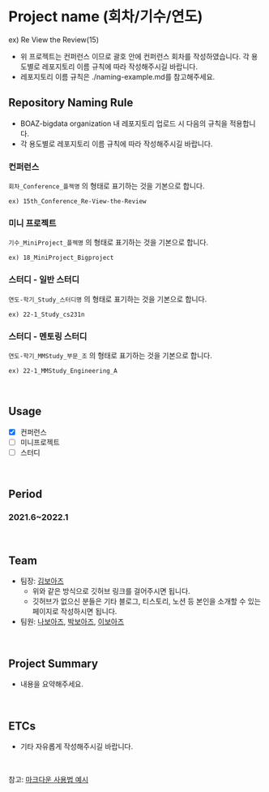 # Project name (회차/기수/연도)
ex) Re View the Review(15)
- 위 프로젝트는 컨퍼런스 이므로 괄호 안에 컨퍼런스 회차를 작성하였습니다. 각 용도별로 레포지토리 이름 규칙에 따라 작성해주시길 바랍니다.
- 레포지토리 이름 규칙은 ./naming-example.md를 참고해주세요.


## Repository Naming Rule
* BOAZ-bigdata organization 내 레포지토리 업로드 시 다음의 규칙을 적용합니다.
* 각 용도별로 레포지토리 이름 규칙에 따라 작성해주시길 바랍니다.
### 컨퍼런스
`회차_Conference_플젝명` 의 형태로 표기하는 것을 기본으로 합니다.
```
ex) 15th_Conference_Re-View-the-Review
```
### 미니 프로젝트
`기수_MiniProject_플젝명` 의 형태로 표기하는 것을 기본으로 합니다.
```
ex) 18_MiniProject_Bigproject
```
### 스터디 - 일반 스터디
`연도-학기_Study_스터디명` 의 형태로 표기하는 것을 기본으로 합니다.
```
ex) 22-1_Study_cs231n
```
### 스터디 - 멘토링 스터디
`연도-학기_MMStudy_부문_조` 의 형태로 표기하는 것을 기본으로 합니다.
```
ex) 22-1_MMStudy_Engineering_A
```
<br/>

## Usage
- [X] 컨퍼런스
- [ ] 미니프로젝트
- [ ] 스터디

<br/>

## Period
### 2021.6~2022.1

<br/>

## Team
- 팀장: [김보아즈](https://github.com/BOAZ-bigdata/)
  * 위와 같은 방식으로 깃허브 링크를 걸어주시면 됩니다.
  * 깃허브가 없으신 분들은 기타 블로그, 티스토리, 노션 등 본인을 소개할 수 있는 페이지로 작성하시면 됩니다.
- 팀원: [나보아즈](https://github.com/BOAZ-bigdata/), [박보아즈](https://github.com/BOAZ-bigdata/), [이보아즈](https://github.com/BOAZ-bigdata/)

<br/>

## Project Summary
- 내용을 요약해주세요.

<br/>

## ETCs
- 기타 자유롭게 작성해주시길 바랍니다.

<br/>

참고: [마크다운 사용법 예시](https://theorydb.github.io/envops/2019/05/22/envops-blog-how-to-use-md/)
